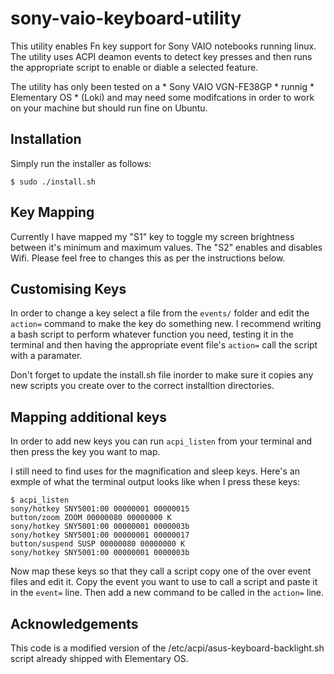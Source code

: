 # sony-vaio-keyboard-utility

This utility enables Fn key support for Sony VAIO notebooks running linux. The utility uses ACPI deamon events to detect key presses and then runs the appropriate script to enable or diable a selected feature.

The utility has only been tested on a * Sony VAIO VGN-FE38GP * runnig * Elementary OS * (Loki) and may need some modifcations in order to work on your machine but should run fine on Ubuntu.

## Installation

Simply run the installer as follows:

```
$ sudo ./install.sh
```

## Key Mapping

Currently I have mapped my "S1" key to toggle my screen brightness between it's minimum and maximum values. The "S2" enables and disables Wifi. Please feel free to changes this as per the instructions below.

## Customising Keys

In order to change a key select a file from the `events/` folder and edit the `action=` command to make the key do something new. I recommend writing a bash script to perform whatever function you need, testing it in the terminal and then having the appropriate event file's `action=` call the script with a paramater.

Don't forget to update the install.sh file inorder to make sure it copies any new scripts you create over to the correct installtion directories.

## Mapping additional keys

In order to add new keys you can run `acpi_listen` from your terminal and then press the key you want to map. 

I still need to find uses for the magnification and sleep keys. Here's an exmple of what the terminal output looks like when I press these keys:

```
$ acpi_listen
sony/hotkey SNY5001:00 00000001 00000015
button/zoom ZOOM 00000080 00000000 K
sony/hotkey SNY5001:00 00000001 0000003b
sony/hotkey SNY5001:00 00000001 00000017
button/suspend SUSP 00000080 00000000 K
sony/hotkey SNY5001:00 00000001 0000003b
```

Now map these keys so that they call a script copy one of the over event files and edit it. Copy the event you want to use to call a script and paste it in the `event=` line. Then add a new command to be called in the `action=` line.

## Acknowledgements

This code is a modified version of the /etc/acpi/asus-keyboard-backlight.sh script already shipped with Elementary OS.
